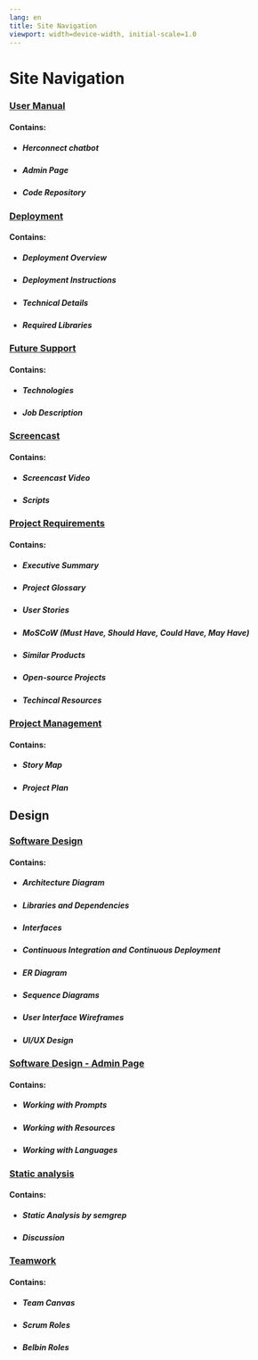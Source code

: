 ```yaml
---
lang: en
title: Site Navigation
viewport: width=device-width, initial-scale=1.0
---
```

# Site Navigation

### [User Manual](user_manual.md)
#### Contains:
- ##### Herconnect chatbot
- ##### Admin Page
- ##### Code Repository

### [Deployment](Deployment.md)
#### Contains: 
- ##### Deployment Overview
- ##### Deployment Instructions
- ##### Technical Details
- ##### Required Libraries

### [Future Support](future_support.md)
#### Contains:
- ##### Technologies
- ##### Job Description

### [Screencast](https://drive.google.com/drive/folders/1q0hGviXObE9pCaNKQ9MJyFfWWC-yEXoO?usp=sharing)
#### Contains:
- ##### Screencast Video
- ##### Scripts

### [Project Requirements](executive_summary.md)

#### Contains: 
- ##### Executive Summary
- ##### Project Glossary
- ##### User Stories
- ##### MoSCoW (Must Have, Should Have, Could Have, May Have)
- ##### Similar Products
- ##### Open-source Projects
- ##### Techincal Resources

### [Project Management](project-management.md)
#### Contains: 
- ##### Story Map
- ##### Project Plan

## Design

### [Software Design](Design/design.md)
#### Contains:
- ##### Architecture Diagram
- ##### Libraries and Dependencies
- ##### Interfaces
- ##### Continuous Integration and Continuous Deployment
- ##### ER Diagram
- ##### Sequence Diagrams
- ##### User Interface Wireframes
- ##### UI/UX Design

### [Software Design - Admin Page](Design/admin_design.md)
#### Contains: 
- ##### Working with Prompts
- ##### Working with Resources
- ##### Working with Languages

### [Static analysis](Design/static_analysis.md)
#### Contains:
- ##### Static Analysis by semgrep
- ##### Discussion


### [Teamwork](teamwork.md)
#### Contains:

- ##### Team Canvas
- ##### Scrum Roles
- ##### Belbin Roles

